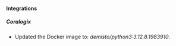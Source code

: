 
#### Integrations

##### Coralogix
- Updated the Docker image to: *demisto/python3:3.12.8.1983910*.




